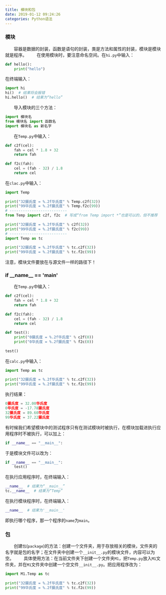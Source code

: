 ```yaml
---
title: 模块和包
date: 2019-01-12 09:24:26
categories: Python语法
---
```

### 模块

&emsp;&emsp;容器是数据的封装，函数是语句的封装，类是方法和属性的封装，模块是模块就是程序。
&emsp;&emsp;在使用模块时，要注意命名空间。在`hi.py`中输入：

``` python
def hello():
    print("hello")
```

在终端输入：

``` python
import hi
hi()  # 结果将会报错
hi.hello()  # 结果为“hello”
```

&emsp;&emsp;导入模块的三个方法：

``` python
import 模块名
from 模块名 import 函数名
import 模块名 as 新名字
```

&emsp;&emsp;在`Temp.py`中输入：

``` python
def c2f(cel):
    fah = cel * 1.8 + 32
    return fah
​
def f2c(fah):
    cel = (fah - 32) / 1.8
    return cel
```

在`clac.py`中输入：

``` python
import Temp
​
print("32摄氏度 = %.2f华氏度" % Temp.c2f(32))
print("99华氏度 = %.2f摄氏度" % Temp.f2c(99))
# --------------------------
from Temp import c2f, f2c  # 写成“from Temp import *”也是可以的，但不推荐
​
print("32摄氏度 = %.2f华氏度" % c2f(32))
print("99华氏度 = %.2f摄氏度" % f2c(99))
# --------------------------
import Temp as tc
​
print("32摄氏度 = %.2f华氏度" % tc.c2f(32))
print("99华氏度 = %.2f摄氏度" % tc.f2c(99))
```

注意，模块文件要放在与源文件一样的路径下！

### if \_\_name\_\_ == '__main__'

&emsp;&emsp;在`Temp.py`中输入：

``` python
def c2f(cel):
    fah = cel * 1.8 + 32
    return fah
​
def f2c(fah):
    cel = (fah - 32) / 1.8
    return cel
​
def test():
    print("0摄氏度 = %.2f华氏度" % c2f(0))
    print("0华氏度 = %.2f摄氏度" % f2c(0))
​
test()
```

在`calc.py`中输入：

``` python
import Temp as tc
​
print("32摄氏度 = %.2f华氏度" % tc.c2f(32))
print("99华氏度 = %.2f摄氏度" % tc.f2c(99))
```

执行结果：

``` python
0摄氏度 = 32.00华氏度
0华氏度 = -17.78摄氏度
32摄氏度 = 89.60华氏度
99华氏度 = 37.22摄氏度
```

有时候我们希望模块中的测试程序只有在测试模块时被执行，在模块加载进执行应用程序时不被执行，可以加上：

``` python
if __name__ == "__main__":
```

于是模块文件可以改为：

``` python
if __name__ == "__main__":
    test()
```

在执行应用程序时，在终端输入：

``` python
__name__  # 结果为“__main__”
tc.__name__  # 结果为“Temp”
```

在执行模块程序时，在终端输入：

``` python
__name__  # 结果为'__main__'
```

即执行哪个程序，那一个程序的`name`为`main`。

### 包

&emsp;&emsp;创建`包`(`package`)的方法：创建一个文件夹，用于存放相关的模块，文件夹的名字就是包的名字；在文件夹中创建一个`__init__.py`的模块文件，内容可以为空。
&emsp;&emsp;具体使用方法：在当前文件夹下创建一个文件夹`M1`，把`Temp.py`放入`M1`文件夹，并在`M1`文件夹中创建一个空文件`__init__.py`。把应用程序改为：

``` python
import M1.Temp as tc
​
print("32摄氏度 = %.2f华氏度" % tc.c2f(32))
print("99华氏度 = %.2f摄氏度" % tc.f2c(99))
```